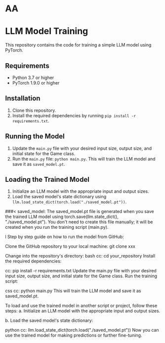 # AA


# LLM Model Training

This repository contains the code for training a simple LLM model using PyTorch.

## Requirements

- Python 3.7 or higher
- PyTorch 1.9.0 or higher

## Installation

1. Clone this repository.
2. Install the required dependencies by running `pip install -r requirements.txt`.

## Running the Model

1. Update the `main.py` file with your desired input size, output size, and initial state for the Game class.
2. Run the `main.py` file: `python main.py`. This will train the LLM model and save it as `saved_model.pt`.

## Loading the Trained Model

1. Initialize an LLM model with the appropriate input and output sizes.
2. Load the saved model's state dictionary using `llm.load_state_dict(torch.load("./saved_model.pt"))`.





###<
saved_model:
The saved_model.pt file is generated when you save the trained LLM model using torch.save(llm.state_dict(), "./saved_model.pt"). You don't need to create this file manually; it will be created when you run the training script (main.py).

l
Step by step guide on how to run the model from GitHub:

Clone the GitHub repository to your local machine: 
git clone xxx

Change into the repository's directory:
bash
cc:
cd your_repository
Install the required dependencies:

cc:
pip install -r requirements.txt
Update the main.py file with your desired input size, output size, and initial state for the Game class.
Run the training script:

css
cc:
python main.py
This will train the LLM model and save it as saved_model.pt.

To load and use the trained model in another script or project, follow these steps:
a. Initialize an LLM model with the appropriate input and output sizes.

b. Load the saved model's state dictionary:

python 
cc:
llm.load_state_dict(torch.load("./saved_model.pt"))
Now you can use the trained model for making predictions or further fine-tuning.
